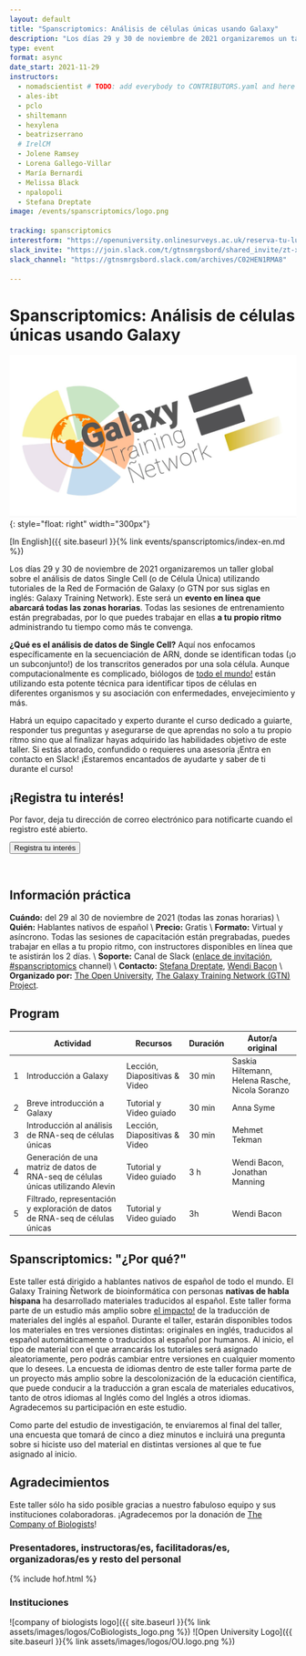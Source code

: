 ```yaml
---
layout: default
title: "Spanscriptomics: Análisis de células únicas usando Galaxy"
description: "Los días 29 y 30 de noviembre de 2021 organizaremos un taller global sobre el análisis de datos Single Cell (o de Célula Única) utilizando tutoriales de la Red de Formación de Galaxy"
type: event
format: async
date_start: 2021-11-29
instructors:
  - nomadscientist # TODO: add everybody to CONTRIBUTORS.yaml and here
  - ales-ibt
  - pclo
  - shiltemann
  - hexylena
  - beatrizserrano
  # IrelCM
  - Jolene Ramsey
  - Lorena Gallego-Villar
  - María Bernardi
  - Melissa Black
  - npalopoli
  - Stefana Dreptate
image: /events/spanscriptomics/logo.png

tracking: spanscriptomics
interestform: "https://openuniversity.onlinesurveys.ac.uk/reserva-tu-lugar-en-el-taller-analisis-de-datos-single-ce"
slack_invite: "https://join.slack.com/t/gtnsmrgsbord/shared_invite/zt-x7vinbs1-BA~Kht6N86JBhDq0uTIVdQ"
slack_channel: "https://gtnsmrgsbord.slack.com/archives/C02HEN1RMA8"

---
```


# Spanscriptomics: Análisis de células únicas usando Galaxy

![Course logo](logo.png){: style="float: right" width="300px"}

[In English]({{ site.baseurl }}{% link events/spanscriptomics/index-en.md %})

Los días 29 y 30 de noviembre de 2021 organizaremos un taller global sobre el análisis de datos Single Cell (o de Célula Única) utilizando tutoriales de la Red de Formación de Galaxy (o GTN por sus siglas en inglés: Galaxy Training Network). Este será un **evento en línea que abarcará todas las zonas horarias**. Todas las sesiones de entrenamiento están pregrabadas, por lo que puedes trabajar en ellas **a tu propio ritmo** administrando tu tiempo como más te convenga.


**¿Qué es el análisis de datos de Single Cell?** Aquí nos enfocamos específicamente en la secuenciación de ARN, donde se identifican todas (¡o un subconjunto!) de los transcritos generados por una sola célula. Aunque computacionalmente es complicado, biólogos de [todo el mundo!](https://www.frontiersin.org/articles/10.3389/feduc.2021.710971/full#h1) están utilizando esta potente técnica para identificar tipos de células en diferentes organismos y su asociación con enfermedades, envejecimiento y más.


Habrá un equipo capacitado y experto durante el curso dedicado a guiarte, responder tus preguntas y asegurarse de que aprendas no solo a tu propio ritmo sino que al finalizar hayas adquirido las habilidades objetivo de este taller. Si estás atorado, confundido o requieres una asesoría ¡Entra en contacto en Slack! ¡Estaremos encantados de ayudarte y saber de ti durante el curso!


## ¡Registra tu interés!

Por favor, deja tu dirección de correo electrónico para notificarte cuando el registro esté abierto.

<a href="{{page.interestform}}"><button type="button" class="btn btn-success btn-lg">Registra tu interés</button></a>

<br/>


## Información práctica

**Cuándo:** del 29 al 30 de noviembre de 2021 (todas las zonas horarias) \\
**Quién:** Hablantes nativos de español \\
**Precio:** Gratis \\
**Formato:** Virtual y asíncrono. Todas las sesiones de capacitación están pregrabadas, puedes trabajar en ellas a tu propio ritmo, con instructores disponibles en línea que te asistirán los 2 días. \\
**Soporte:** Canal de Slack ([enlace de invitación]({{page.slack_invite}}), [#spanscriptomics]({{page.slack_channel}}) channel) \\
**Contacto:** [Stefana Dreptate](mailto:stefana.dreptate@gmail.com), [Wendi Bacon](mailto:Wendi.Bacon@gmail.com) \\
**Organizado por:** [The Open University](https://www.openuniversity.edu/), [The Galaxy Training Network (GTN) Project](https://training.galaxyproject.org/training-material/hall-of-fame).

## Program

|   |                           Actividad                                               |             Recursos                 |Duración|                   Autor/a original                        |
|---|-----------------------------------------------------------------------------------|--------------------------------------|--------|-----------------------------------------------------------|
| 1 | Introducción a Galaxy                                                             | Lección, Diapositivas & Video        | 30 min | Saskia Hiltemann, Helena Rasche, Nicola Soranzo           |
| 2 | Breve introducción a Galaxy                                                       | Tutorial y Video guiado              | 30 min | Anna Syme                                                 |
| 3 | Introducción al análisis de RNA-seq de células únicas                             | Lección, Diapositivas & Video        | 30 min | Mehmet Tekman                                             |
| 4 | Generación de una matriz de datos de RNA-seq de células únicas utilizando Alevin  | Tutorial y Video guiado              |  3 h   | Wendi Bacon, Jonathan  Manning                            |
| 5 | Filtrado, representación y exploración de datos de RNA-seq de células únicas      | Tutorial y Video guiado              |  3h    | Wendi Bacon                                               |



## Spanscriptomics: "¿Por qué?"

Este taller está dirigido a hablantes nativos de español de todo el mundo. El Galaxy Training Ñetwork de bioinformática con personas **nativas de habla hispana** ha desarrollado materiales traducidos al español. Este taller forma parte de un estudio más amplio sobre [el impacto!](https://www.nature.com/articles/d41586-021-02218-x?utm_source=twt_nat&utm_medium=social&utm_campaign=nature) de la traducción de materiales del inglés al español. Durante el taller, estarán disponibles todos los materiales en tres versiones distintas: originales en inglés, traducidos al español automáticamente o traducidos al español por humanos. Al inicio, el tipo de material con el que arrancarás los tutoriales será asignado aleatoriamente, pero podrás cambiar entre versiones en cualquier momento que lo desees. La encuesta de idiomas dentro de este taller forma parte de un proyecto más amplio sobre la descolonización de la educación científica, que puede conducir a la traducción a gran escala de materiales educativos, tanto de otros idiomas al Inglés como del Inglés a otros idiomas. Agradecemos su participación en este estudio.

Como parte del estudio de investigación, te enviaremos al final del taller, una encuesta que tomará de cinco a diez minutos e incluirá una pregunta sobre si hiciste uso del material en distintas versiones al que te fue asignado al inicio.

## Agradecimientos

Este taller sólo ha sido posible gracias a nuestro fabuloso equipo y sus instituciones colaboradoras.
¡Agradecemos por la donación de [The Company of Biologists](https://www.biologists.com/)!

### Presentadores, instructoras/es, facilitadoras/es, organizadoras/es y resto del personal

{% include hof.html %}

### Instituciones

![company of biologists logo]({{ site.baseurl }}{% link assets/images/logos/CoBiologists_logo.png %}) ![Open University Logo]({{ site.baseurl }}{% link assets/images/logos/OU.logo.png %})
